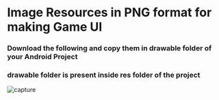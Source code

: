 # Image Resources in PNG format for making Game UI

### Download the following and copy them in drawable folder of your Android Project
### drawable folder is present inside res folder of the project

![capture](https://user-images.githubusercontent.com/30664477/38536666-043d2c32-3ca8-11e8-86e9-542238c3eecd.PNG)
